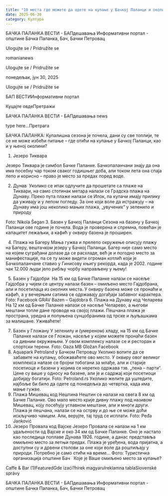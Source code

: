 ```yaml
---
title: "10 места где можете да одете на купање у Бачкој Паланци и околини"
date: 2025-06-30
category: Култура
---
```


БАЧКА ПАЛАНКА ВЕСТИ - БАПдешавања Информативни портал - општине Бачка Паланка, Бач, Бачки Петровац

Ulogujte se / Pridružite se

romanianews

Ulogujte se / Pridružite se

понедељак, јун 30, 2025

Ulogujte se / Pridružite se

БАП ВЕСТИИнформативни портал

Куцајте овдеПретражи

БАЧКА ПАЛАНКА ВЕСТИ - БАПдешавања news

type here...Претрага

БАЧКА ПАЛАНКА: Купалишна сезона је почела, дани су све топлији, те се не може избећи питање – где отићи на купање у Бачкој Паланци, као и у њеној околини?

1. Језеро Тиквара

Језеро Тиквара је симбол Бачке Паланке. Бачкопаланчани знају да она има посебну чар током сваког годишњег доба, али током лета она спаја лепо и корисно – право је место за предах поред воде.


2. Дунав 
Уколико се ипак одлучите да прошетате са плаже на Тиквари, на само стотинак метара налази се Градска плажа на Дунаву. Преко пута плаже налази се Илок, па купачи имају прилику да уживају и у лепом погледу. За оне који воле да истражују – на Дунаву има још неколико мањих плажа, „увучених“ у зеленило и природу


Foto: Nikola Šegan
3. Базен у Бачкој Паланци 
Сезона на базену у Бачкој Паланци ове године je почела. Вода је проверена и спремна, повећан је капацитет лежаљки, а кафић у оквиру базена је проширен.



 
4. Плажа на Багеру
Мања гужва и прелепо окружење описују плажу на Багеру, вештачком језеру у Бачкој Паланци.
Багер није само место на којем суграђани долазе да се расхладе, већ је и погодно место за манифестације, па се ту може видети огроман котлић који је Бачкопаланчане ставио у Гинисову књигу рекорда, када је 2002. године чак 12.000 људи јело рибљу чорбу направљену у њему!

 
5. Базен у Гајдобри 
На 15 км од Бачке Паланке налази се насеље Гајдобра у чијем се центру налази базен – омиљено место Гајдобрана, али и посетилаца из околних места. У оквиру базена може се пронаћи и кафић, а у вечерњим сатима се одржавају догађаји забавног карактера.
Foto: Facebook GRAV Bazen – Gajdobra
6. Плажа на Дунаву код Челарева
На 12 км од Бачке Паланке налази се насеље Челарево, а његови мештани топле дане проводе на својој плажи. Пешчана плажа је пространа, уредна и попуњена сунцобранима од трске и љуљашкама за малишане. Уживаћете!

7. Базен у Гложану
У зеленилу и (умереном) хладу, на 15 км од Бачке Паланке налази се Гложан, насеље у којем можете пронаћи базен са дивним окружењем. У овом комплексу налазе се и ресторан и спортски терени.
Foto: Oaza MB Gložan Facebook
8. Aquapark Petroland у Бачком Петровцу
Уколико волите да се забавите на купању, обожаваћете ово место. У оквиру овог великог комплекса налазе се бројни тобогани за млађе, али и старије посетиоце и базени у којима се неретко одржава тзв. „пена – парти“. Цене су више у односу на базене, али је и садржај који посетиоци добијају богатији.
Foto: Petroland.rs
Уколико желите да уштедите, најбоље би било да одете од понедељка до четвртка, када има мање гужве.
9. Плажа Мишевац код Нештина
Нештин се налази на свега 8 км од Бачке Паланке. Ово мало место крије дивну плажу под називом Мишевац, коју посећују углавном мештани, али и многи други. Плажа је пешчана, налази се на острву и до ње се може доћи искључиво чамцем. Али, верујте, тај труд се исплати.
Foto: Peđa Janković
10. Језеро Провала код Вајске
Језеро Провала се налази на 1 км удаљености од Вајске и око 34 км од Бачке Паланке. Оно је настало као последица поплаве Дунава 1926. године, а данас представља омиљено место за летњи предах. Плажа је уређена, вода пријатна, а доступни су и дрвени столови за оне који воле да роштиљају у природи. Потребно је само стићи на време…
Фото: Туристичка организација општине Бач
 
Које је Ваше омиљено место за купање?

Caffe & Bar (1)FeaturedGde izaći?hírek magyarulreklamna tablaSlovenské správy

БАЧКА ПАЛАНКА ВЕСТИ - БАПдешавања Информативни портал - општине Бачка Паланка, Бач, Бачки Петровац
